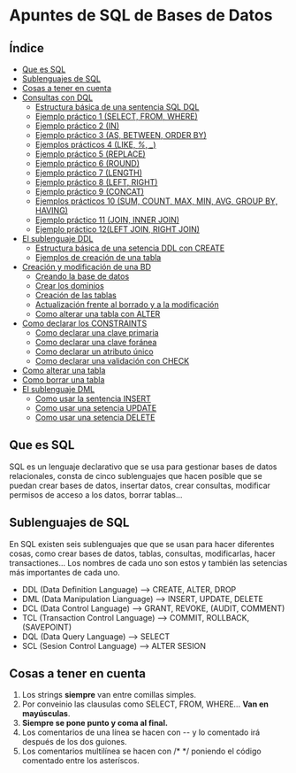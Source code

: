 # Apuntes de SQL de Bases de Datos

## Índice

- [Que es SQL](#Que-es-SQL)
- [Sublenguajes de SQL](#sublenguajes-de-sql)
- [Cosas a tener en cuenta](#cosas-a-tener-en-cuenta)
- [Consultas con DQL](./DQL.md#consultas-con-dql)
	- [Estructura básica de una sentencia SQL DQL](./DQL.md#estructura-básica-de-una-sentencia-sql-dql)
	- [Ejemplo práctico 1 (SELECT, FROM, WHERE)](./DQL.md#ejemplo-práctico-1)
	- [Ejemplo práctico 2 (IN)](./DQL.md#ejemplo-práctico-2)
	- [Ejemplo práctico 3 (AS, BETWEEN, ORDER BY)](./DQL.md#ejemplo-práctico-3)
	- [Ejemplos prácticos 4 (LIKE, *%*, *_*)](#ejemplos-prácticos-4)
	- [Ejemplo práctico 5 (REPLACE)](./DQL.md#ejemplo-práctico-5)
	- [Ejemplo práctico 6 (ROUND)](./DQL.md#ejemplo-práctico-6)
	- [Ejemplo práctico 7 (LENGTH)](./DQL.md#ejemplo-práctico-7)
	- [Ejemplo práctico 8 (LEFT, RIGHT)](./DQL.md#ejemplo-práctico-8)
	- [Ejemplo práctico 9 (CONCAT)](./DQL.md#ejemplo-práctico-9)
	- [Ejemplos prácticos 10 (SUM, COUNT, MAX, MIN, AVG, GROUP BY, HAVING)](./DQL.md#ejemplos-prácticos-10)
	- [Ejemplo práctico 11 (JOIN, INNER JOIN)](./DQL.md#ejemplo-práctico-11)
	- [Ejemplo práctico 12(LEFT JOIN, RIGHT JOIN)](./DQL.md#Ejemplo-práctico-12)
- [El sublenguaje DDL](./DDL.md#el-sublenguaje-ddl)
	- [Estructura básica de una setencia DDL con CREATE](./DDL.md#Estructura-básica-de-una-setencia-DDL-con-CREATE)
	- [Ejemplos de creación de una tabla](./DDL.md#Ejemplos-de-creación-de-una-tabla)
- [Creación y modificación de una BD](./DDL.md#Creación-y-modificación-de-una-BD)
	- [Creando la base de datos](./DDL.md#Creando-la-base-de-datos)
	- [Crear los dominios](./DDL.md#Crear-los-dominios)
	- [Creación de las tablas](./DDL.md#Creacion-de-las-tablas)
	- [Actualización frente al borrado y a la modificación](./DDL.md#Actualización-frente-al-borrado-y-a-la-modificación)
	- [Como alterar una tabla con ALTER](./DDL.md#Como-alterar-una-tabla-con-ALTER)
- [Como declarar los CONSTRAINTS](./DDL.md#Como-declarar-los-CONSTRAINTS)
	- [Como declarar una clave primaria](./DDL.md#Como-declarar-una-clave-primaria)
	- [Como declarar una clave foránea](./DDL.md#Como-declarar-una-clave-foránea)
	- [Como declarar un atributo único](./DDL.md#Como-declarar-un-atributo-unico)
	- [Como declarar una validación con CHECK](./DDL.md#Como-declarar-una-validación-con-CHECK)
- [Como alterar una tabla](./DDL.md#Como-alterar-una-tabla)
- [Como borrar una tabla](./DDL.md#Como-borrar-una-tabla)
- [El sublenguaje DML](./DML.md#El-sublenguaje-DML)
	- [Como usar la sentencia INSERT](./DML.md#Como-usar-la-sentencia-INSERT)
	- [Como usar una setencia UPDATE](./DML.md#Como-usar-una-setencia-UPDATE)
	- [Como usar una setencia DELETE](./DML.md#Como-usar-una-setencia-DELETE)

## Que es SQL

SQL es un lenguaje declarativo que se usa para gestionar bases de datos relacionales, consta de cinco sublenguajes que hacen posible que se puedan crear bases de datos, insertar datos, crear consultas, modificar permisos de acceso a los datos, borrar tablas...
	
## Sublenguajes de SQL

En SQL existen seis sublenguajes que que se usan para hacer diferentes cosas, como crear bases de datos, tablas, consultas, modificarlas, hacer transactiones... Los nombres de cada uno son estos y también las setencias más importantes de cada uno.  

- DDL (Data Definition Language) --> CREATE, ALTER, DROP  
- DML (Data Manipulation Lianguage) --> INSERT, UPDATE, DELETE  
- DCL (Data Control Language) --> GRANT, REVOKE, (AUDIT, COMMENT)  
- TCL (Transaction Control Language) --> COMMIT, ROLLBACK, (SAVEPOINT)  
- DQL (Data Query Language) --> SELECT  
- SCL (Sesion Control Language) --> ALTER SESION  

## Cosas a tener en cuenta

1. Los strings **siempre** van entre comillas simples.
2. Por conveinio las clausulas como SELECT, FROM, WHERE... **Van en mayúsculas**.
3. **Siempre se pone punto y coma al final.**
4. Los comentarios de una línea se hacen con -- y lo comentado irá después de los dos guiones.
5. Los comentarios multilínea se hacen con /* */ poniendo el código comentado entre los asteríscos.

